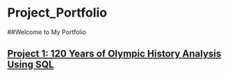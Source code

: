 # Project_Portfolio
##Welcome to My Portfolio
## [Project 1: 120 Years of Olympic History Analysis Using SQL](https://github.com/Shajar87/Project_Portfolio/blob/main/Olympic%20History%20Analysis.pdf)
